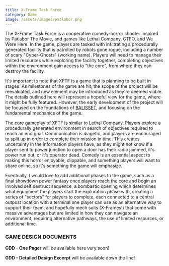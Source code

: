 ```yaml
---
title: X-Frame Task Force
category: Game
image: /assets/images/patlabor.png
---
```


The X-Frame Task Force is a cooperative comedy-horror shooter inspired by Patlabor The Movie, and games like Lethal Company, GTFO, and We Were Here. In the game, players are tasked with infiltrating a procedurally generated facility that is patrolled by robots gone rogue, including a number of scary "Cyber-Ghosts" (working name). Players will need to manage their limited resources while exploring the facility together, completing objectives within the environment gain access to "the core", from where they can destroy the facility.

It's important to note that XFTF is a game that is planning to be built in stages. As milestones of the game are hit, the scope of the project will be reevaluated, and new element may be introduced as they're deemed viable. The details outlined here will represent a hopeful view for the game, where it might be fully featured. However, the early development of the project will be focused on the foundations of [BALISSET](/projects/95-BALISSET.html), and focusing on the fundamental mechanics of the game.

The core gameplay of XFTF is similar to Lethal Company. Players explore a procedurally generated environment in search of objectives required to reach an end goal. Communication is diagetic, and players are encouraged to split up in order to complete their mission in time. This creates uncertainty in the information players have, as they might not know if a player sent to power junction to open a door has their radio jammed, it's power run out, or it's operator dead. Comedy is an essential aspect to making this horror enjoyable, clippable, and something players will want to share online, so it's something the game will emphasize.

Eventually, I would love to add additional phases to the game, such as a final showdown power fantasy once players reach the core and begin an involved self destruct sequence, a bombastic opening which determines what equipment the players start the exploration phase with, creating a series of "sectors" for players to complete, each connected to a central outpost location with a terminal one player can use as an alternative way to support their team, and hopefully mech suits (X-Frames!) that come with massive advantages but are limited in how they can navigate an environment, requiring alternative pathways, the use of limited resources, or additional time.

### GAME DESIGN DOCUMENTS

**GDD - One Pager** will be available here very soon!

**GDD - Detailed Design Excerpt** will be available down the line!